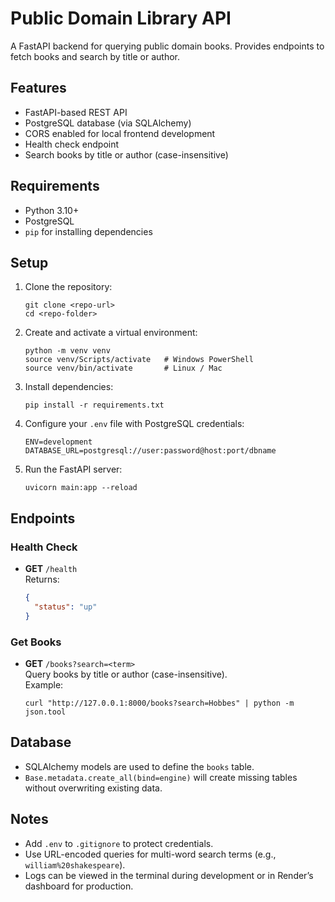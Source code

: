 # Public Domain Library API

A FastAPI backend for querying public domain books. Provides endpoints to fetch books and search by title or author.

## Features

- FastAPI-based REST API
- PostgreSQL database (via SQLAlchemy)
- CORS enabled for local frontend development
- Health check endpoint
- Search books by title or author (case-insensitive)

## Requirements

- Python 3.10+
- PostgreSQL
- `pip` for installing dependencies

## Setup

1. Clone the repository:

   ```
   git clone <repo-url>
   cd <repo-folder>
   ```

2. Create and activate a virtual environment:

   ```
   python -m venv venv
   source venv/Scripts/activate   # Windows PowerShell
   source venv/bin/activate       # Linux / Mac
   ```

3. Install dependencies:

   ```
   pip install -r requirements.txt
   ```

4. Configure your `.env` file with PostgreSQL credentials:

   ```
   ENV=development
   DATABASE_URL=postgresql://user:password@host:port/dbname
   ```

5. Run the FastAPI server:
   ```
   uvicorn main:app --reload
   ```

## Endpoints

### Health Check

- **GET** `/health`  
  Returns:
  ```json
  {
    "status": "up"
  }
  ```

### Get Books

- **GET** `/books?search=<term>`  
  Query books by title or author (case-insensitive).  
  Example:
  ```
  curl "http://127.0.0.1:8000/books?search=Hobbes" | python -m json.tool
  ```

## Database

- SQLAlchemy models are used to define the `books` table.
- `Base.metadata.create_all(bind=engine)` will create missing tables without overwriting existing data.

## Notes

- Add `.env` to `.gitignore` to protect credentials.
- Use URL-encoded queries for multi-word search terms (e.g., `william%20shakespeare`).
- Logs can be viewed in the terminal during development or in Render’s dashboard for production.
